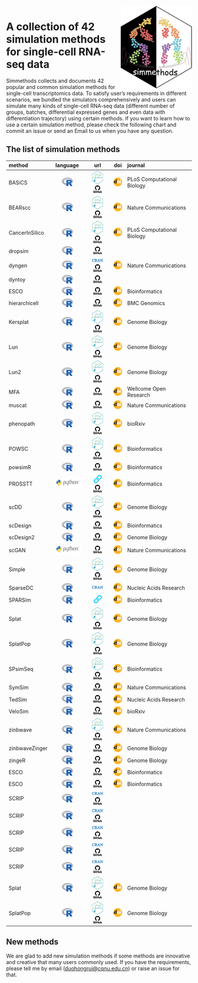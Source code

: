 
<img src="man/figures/simmethods_logo.png" align="right" width = "193px" height="223px"/>

# A collection of 42 simulation methods for single-cell RNA-seq data

Simmethods collects and documents 42 popular and common simulation
methods for single-cell transcriptomics data. To satisfy user’s
requirements in different scenarios, we bundled the simulators
comprehensively and users can simulate many kinds of single-cell RNA-seq
data (different number of groups, batches, differential expressed genes
and even data with differentiation trajectory) using certain methods. If
you want to learn how to use a certain simulation method, please check
the following chart and commit an issue or send an Email to us when you
have any question.

## The list of simulation methods

| method         |                              language                              |                                                                                                                                                   url                                                                                                                                                   |                                                               doi                                                                | journal                    |
|:---------------|:------------------------------------------------------------------:|:-------------------------------------------------------------------------------------------------------------------------------------------------------------------------------------------------------------------------------------------------------------------------------------------------------:|:--------------------------------------------------------------------------------------------------------------------------------:|:---------------------------|
| BASiCS         |   <img src='man/figures/R_logo.png' height='23px' width='30px'>    |           <a href='https://bioconductor.org/packages/release/bioc/html/BASiCS.html'><img src='man/figures/bioconductor_logo.png' height='36px' width = '30px'></a> <a href='https://github.com/catavallejos/BASiCS'><img src='man/figures/github_logo.png' height='21px' width = '38px'></a>            |   <a href='https://doi.org/10.1371/journal.pcbi.1004333'><img src='man/figures/doi_logo.png' height='24px' width = '24px'></a>   | PLoS Computational Biology |
| BEARscc        |   <img src='man/figures/R_logo.png' height='23px' width='30px'>    |         <a href='https://www.bioconductor.org/packages/release/bioc/html/BEARscc.html'><img src='man/figures/bioconductor_logo.png' height='36px' width = '30px'></a> <a href='https://github.com/seversond12/BEARscc'><img src='man/figures/github_logo.png' height='21px' width = '38px'></a>         |    <a href='https://doi.org/10.1038/s41467-018-03608-y'><img src='man/figures/doi_logo.png' height='24px' width = '24px'></a>    | Nature Communications      |
| CancerInSilico |   <img src='man/figures/R_logo.png' height='23px' width='30px'>    |   <a href='https://www.bioconductor.org/packages/release/bioc/html/CancerInSilico.html'><img src='man/figures/bioconductor_logo.png' height='36px' width = '30px'></a> <a href='https://github.com/FertigLab/CancerInSilico'><img src='man/figures/github_logo.png' height='21px' width = '38px'></a>   |   <a href='https://doi.org/10.1371/journal.pcbi.1006935'><img src='man/figures/doi_logo.png' height='24px' width = '24px'></a>   | PLoS Computational Biology |
| dropsim        |   <img src='man/figures/R_logo.png' height='23px' width='30px'>    |                                                                                        <a href='https://github.com/marchinilab/dropsim'><img src='man/figures/github_logo.png' height='21px' width = '38px'></a>                                                                                        |                                                                                                                                  |                            |
| dyngen         |   <img src='man/figures/R_logo.png' height='23px' width='30px'>    |                      <a href='https://cran.r-project.org/web/packages/dyngen/index.html'><img src='man/figures/CRAN.png' height='12.5px' width = '30px'></a> <a href='https://github.com/dynverse/dyngen'><img src='man/figures/github_logo.png' height='21px' width = '38px'></a>                      |    <a href='https://doi.org/10.1038/s41467-021-24152-2'><img src='man/figures/doi_logo.png' height='24px' width = '24px'></a>    | Nature Communications      |
| dyntoy         |   <img src='man/figures/R_logo.png' height='23px' width='30px'>    |                                                                                          <a href='https://github.com/dynverse/dyntoy'><img src='man/figures/github_logo.png' height='21px' width = '38px'></a>                                                                                          |                                                                                                                                  |                            |
| ESCO           |   <img src='man/figures/R_logo.png' height='23px' width='30px'>    |                                                                                           <a href='https://github.com/JINJINT/ESCO'><img src='man/figures/github_logo.png' height='21px' width = '38px'></a>                                                                                            |  <a href='https://doi.org/10.1093/bioinformatics/btab116'><img src='man/figures/doi_logo.png' height='24px' width = '24px'></a>  | Bioinformatics             |
| hierarchicell  |   <img src='man/figures/R_logo.png' height='23px' width='30px'>    |                                                                                       <a href='https://github.com/kdzimm/hierarchicell'><img src='man/figures/github_logo.png' height='21px' width = '38px'></a>                                                                                        |    <a href='https://doi.org/10.1186/s12864-021-07635-w'><img src='man/figures/doi_logo.png' height='24px' width = '24px'></a>    | BMC Genomics               |
| Kersplat       |   <img src='man/figures/R_logo.png' height='23px' width='30px'>    |            <a href='https://bioconductor.org/packages/release/bioc/html/splatter.html'><img src='man/figures/bioconductor_logo.png' height='36px' width = '30px'></a> <a href='https://github.com/Oshlack/splatter'><img src='man/figures/github_logo.png' height='21px' width = '38px'></a>            |    <a href='https://doi.org/10.1186/s13059-017-1305-0'><img src='man/figures/doi_logo.png' height='24px' width = '24px'></a>     | Genome Biology             |
| Lun            |   <img src='man/figures/R_logo.png' height='23px' width='30px'>    |            <a href='https://bioconductor.org/packages/release/bioc/html/splatter.html'><img src='man/figures/bioconductor_logo.png' height='36px' width = '30px'></a> <a href='https://github.com/Oshlack/splatter'><img src='man/figures/github_logo.png' height='21px' width = '38px'></a>            |    <a href='https://doi.org/10.1186/s13059-017-1305-0'><img src='man/figures/doi_logo.png' height='24px' width = '24px'></a>     | Genome Biology             |
| Lun2           |   <img src='man/figures/R_logo.png' height='23px' width='30px'>    |            <a href='https://bioconductor.org/packages/release/bioc/html/splatter.html'><img src='man/figures/bioconductor_logo.png' height='36px' width = '30px'></a> <a href='https://github.com/Oshlack/splatter'><img src='man/figures/github_logo.png' height='21px' width = '38px'></a>            |    <a href='https://doi.org/10.1186/s13059-017-1305-0'><img src='man/figures/doi_logo.png' height='24px' width = '24px'></a>     | Genome Biology             |
| MFA            |   <img src='man/figures/R_logo.png' height='23px' width='30px'>    |                                                                                        <a href='https://github.com/kieranrcampbell/mfa'><img src='man/figures/github_logo.png' height='21px' width = '38px'></a>                                                                                        | <a href='https://doi.org/10.12688/wellcomeopenres.11087.1'><img src='man/figures/doi_logo.png' height='24px' width = '24px'></a> | Wellcome Open Research     |
| muscat         |   <img src='man/figures/R_logo.png' height='23px' width='30px'>    |                                                                                          <a href='https://github.com/HelenaLC/muscat'><img src='man/figures/github_logo.png' height='21px' width = '38px'></a>                                                                                          |    <a href='https://doi.org/10.1038/s41467-020-19894-4'><img src='man/figures/doi_logo.png' height='24px' width = '24px'></a>    | Nature Communications      |
| phenopath      |   <img src='man/figures/R_logo.png' height='23px' width='30px'>    |       <a href='https://bioconductor.org/packages/release/bioc/html/phenopath.html'><img src='man/figures/bioconductor_logo.png' height='36px' width = '30px'></a> <a href='https://github.com/kieranrcampbell/phenopath'><img src='man/figures/github_logo.png' height='21px' width = '38px'></a>       |          <a href='https://doi.org/10.1101/159913'><img src='man/figures/doi_logo.png' height='24px' width = '24px'></a>          | bioRxiv                    |
| POWSC          |   <img src='man/figures/R_logo.png' height='23px' width='30px'>    |              <a href='http://www.bioconductor.org/packages/release/bioc/html/POWSC.html'><img src='man/figures/bioconductor_logo.png' height='36px' width = '30px'></a> <a href='https://github.com/suke18/POWSC'><img src='man/figures/github_logo.png' height='21px' width = '38px'></a>              |  <a href='https://doi.org/10.1093/bioinformatics/btaa607'><img src='man/figures/doi_logo.png' height='24px' width = '24px'></a>  | Bioinformatics             |
| powsimR        |   <img src='man/figures/R_logo.png' height='23px' width='30px'>    |                                                                                          <a href='https://github.com/bvieth/powsimR'><img src='man/figures/github_logo.png' height='21px' width = '38px'></a>                                                                                           |  <a href='https://doi.org/10.1093/bioinformatics/btx435'><img src='man/figures/doi_logo.png' height='24px' width = '24px'></a>   | Bioinformatics             |
| PROSSTT        | <img src='man/figures/python_logo.png' height='28px' width='84px'> |                           <a href='http://wwwuser.gwdg.de/~compbiol/prosstt/doc/'><img src='man/figures/URL.png' height='25px' width = '25px'></a> <a href='https://github.com/soedinglab/prosstt/'><img src='man/figures/github_logo.png' height='21px' width = '38px'></a>                            |  <a href='https://doi.org/10.1093/bioinformatics/btz078'><img src='man/figures/doi_logo.png' height='24px' width = '24px'></a>   | Bioinformatics             |
| scDD           |   <img src='man/figures/R_logo.png' height='23px' width='30px'>    |            <a href='https://www.bioconductor.org/packages/release/bioc/html/scDD.html'><img src='man/figures/bioconductor_logo.png' height='36px' width = '30px'></a> <a href='https://github.com/kdkorthauer/scDD'><img src='man/figures/github_logo.png' height='21px' width = '38px'></a>            |    <a href='https://doi.org/10.1186/s13059-016-1077-y'><img src='man/figures/doi_logo.png' height='24px' width = '24px'></a>     | Genome Biology             |
| scDesign       |   <img src='man/figures/R_logo.png' height='23px' width='30px'>    |                                                                                       <a href='https://github.com/Vivianstats/scDesign'><img src='man/figures/github_logo.png' height='21px' width = '38px'></a>                                                                                        |  <a href='https://doi.org/10.1093/bioinformatics/btz321'><img src='man/figures/doi_logo.png' height='24px' width = '24px'></a>   | Bioinformatics             |
| scDesign2      |   <img src='man/figures/R_logo.png' height='23px' width='30px'>    |                                                                                        <a href='https://github.com/JSB-UCLA/scDesign2'><img src='man/figures/github_logo.png' height='21px' width = '38px'></a>                                                                                         |    <a href='https://doi.org/10.1186/s13059-021-02367-2'><img src='man/figures/doi_logo.png' height='24px' width = '24px'></a>    | Genome Biology             |
| scGAN          | <img src='man/figures/python_logo.png' height='28px' width='84px'> |                                                                                          <a href='https://github.com/imsb-uke/scGAN'><img src='man/figures/github_logo.png' height='21px' width = '38px'></a>                                                                                           |    <a href='https://doi.org/10.1038/s41467-019-14018-z'><img src='man/figures/doi_logo.png' height='24px' width = '24px'></a>    | Nature Communications      |
| Simple         |   <img src='man/figures/R_logo.png' height='23px' width='30px'>    |            <a href='https://bioconductor.org/packages/release/bioc/html/splatter.html'><img src='man/figures/bioconductor_logo.png' height='36px' width = '30px'></a> <a href='https://github.com/Oshlack/splatter'><img src='man/figures/github_logo.png' height='21px' width = '38px'></a>            |    <a href='https://doi.org/10.1186/s13059-017-1305-0'><img src='man/figures/doi_logo.png' height='24px' width = '24px'></a>     | Genome Biology             |
| SparseDC       |   <img src='man/figures/R_logo.png' height='23px' width='30px'>    |                                                                                 <a href='https://cran.rstudio.com/web/packages/SparseDC/index.html'><img src='man/figures/CRAN.png' height='12.5px' width = '30px'></a>                                                                                 |       <a href='https://doi.org/10.1093/nar/gkx1113'><img src='man/figures/doi_logo.png' height='24px' width = '24px'></a>        | Nucleic Acids Research     |
| SPARSim        |   <img src='man/figures/R_logo.png' height='23px' width='30px'>    |                                                                                             <a href='https://gitlab.com/sysbiobig/sparsim'><img src='man/figures/URL.png' height='25px' width = '25px'></a>                                                                                             |  <a href='https://doi.org/10.1093/bioinformatics/btz752'><img src='man/figures/doi_logo.png' height='24px' width = '24px'></a>   | Bioinformatics             |
| Splat          |   <img src='man/figures/R_logo.png' height='23px' width='30px'>    |            <a href='https://bioconductor.org/packages/release/bioc/html/splatter.html'><img src='man/figures/bioconductor_logo.png' height='36px' width = '30px'></a> <a href='https://github.com/Oshlack/splatter'><img src='man/figures/github_logo.png' height='21px' width = '38px'></a>            |    <a href='https://doi.org/10.1186/s13059-017-1305-0'><img src='man/figures/doi_logo.png' height='24px' width = '24px'></a>     | Genome Biology             |
| SplatPop       |   <img src='man/figures/R_logo.png' height='23px' width='30px'>    |            <a href='https://bioconductor.org/packages/release/bioc/html/splatter.html'><img src='man/figures/bioconductor_logo.png' height='36px' width = '30px'></a> <a href='https://github.com/Oshlack/splatter'><img src='man/figures/github_logo.png' height='21px' width = '38px'></a>            |    <a href='https://doi.org/10.1186/s13059-021-02546-1'><img src='man/figures/doi_logo.png' height='24px' width = '24px'></a>    | Genome Biology             |
| SPsimSeq       |   <img src='man/figures/R_logo.png' height='23px' width='30px'>    | <a href='https://www.bioconductor.org/packages/release/bioc/html/SPsimSeq.html'><img src='man/figures/bioconductor_logo.png' height='36px' width = '30px'></a> <a href='https://github.com/CenterForStatistics-UGent/SPsimSeq'><img src='man/figures/github_logo.png' height='21px' width = '38px'></a> |  <a href='https://doi.org/10.1093/bioinformatics/btaa105'><img src='man/figures/doi_logo.png' height='24px' width = '24px'></a>  | Bioinformatics             |
| SymSim         |   <img src='man/figures/R_logo.png' height='23px' width='30px'>    |                                                                                          <a href='https://github.com/YosefLab/SymSim'><img src='man/figures/github_logo.png' height='21px' width = '38px'></a>                                                                                          |    <a href='https://doi.org/10.1038/s41467-019-10500-w'><img src='man/figures/doi_logo.png' height='24px' width = '24px'></a>    | Nature Communications      |
| TedSim         |   <img src='man/figures/R_logo.png' height='23px' width='30px'>    |                                                                                          <a href='https://github.com/Galaxeee/TedSim'><img src='man/figures/github_logo.png' height='21px' width = '38px'></a>                                                                                          |       <a href='https://doi.org/10.1093/nar/gkac235'><img src='man/figures/doi_logo.png' height='24px' width = '24px'></a>        | Nucleic Acids Research     |
| VeloSim        |   <img src='man/figures/R_logo.png' height='23px' width='30px'>    |                                                                                         <a href='https://github.com/PeterZZQ/VeloSim'><img src='man/figures/github_logo.png' height='21px' width = '38px'></a>                                                                                          |    <a href='https://doi.org/10.1101/2021.01.11.426277'><img src='man/figures/doi_logo.png' height='24px' width = '24px'></a>     | bioRxiv                    |
| zinbwave       |   <img src='man/figures/R_logo.png' height='23px' width='30px'>    |           <a href='http://www.bioconductor.org/packages/release/bioc/html/zinbwave.html'><img src='man/figures/bioconductor_logo.png' height='36px' width = '30px'></a> <a href='https://github.com/drisso/zinbwave'><img src='man/figures/github_logo.png' height='21px' width = '38px'></a>           |    <a href='https://doi.org/10.1038/s41467-017-02554-5'><img src='man/figures/doi_logo.png' height='24px' width = '24px'></a>    | Nature Communications      |
| zinbwaveZinger |   <img src='man/figures/R_logo.png' height='23px' width='30px'>    |                                                                                     <a href='https://github.com/statOmics/zinbwaveZinger'><img src='man/figures/github_logo.png' height='21px' width = '38px'></a>                                                                                      |    <a href='https://doi.org/10.1186/s13059-018-1406-4'><img src='man/figures/doi_logo.png' height='24px' width = '24px'></a>     | Genome Biology             |
| zingeR         |   <img src='man/figures/R_logo.png' height='23px' width='30px'>    |                                                                                         <a href='https://github.com/statOmics/zingeR'><img src='man/figures/github_logo.png' height='21px' width = '38px'></a>                                                                                          |    <a href='https://doi.org/10.1186/s13059-018-1406-4'><img src='man/figures/doi_logo.png' height='24px' width = '24px'></a>     | Genome Biology             |
| ESCO           |   <img src='man/figures/R_logo.png' height='23px' width='30px'>    |                                                                                           <a href='https://github.com/JINJINT/ESCO'><img src='man/figures/github_logo.png' height='21px' width = '38px'></a>                                                                                            |  <a href='https://doi.org/10.1093/bioinformatics/btab116'><img src='man/figures/doi_logo.png' height='24px' width = '24px'></a>  | Bioinformatics             |
| ESCO           |   <img src='man/figures/R_logo.png' height='23px' width='30px'>    |                                                                                           <a href='https://github.com/JINJINT/ESCO'><img src='man/figures/github_logo.png' height='21px' width = '38px'></a>                                                                                            |  <a href='https://doi.org/10.1093/bioinformatics/btab116'><img src='man/figures/doi_logo.png' height='24px' width = '24px'></a>  | Bioinformatics             |
| SCRIP          |   <img src='man/figures/R_logo.png' height='23px' width='30px'>    |                      <a href='https://cran.r-project.org/web/packages/SCRIP/index.html'><img src='man/figures/CRAN.png' height='12.5px' width = '30px'></a> <a href='https://github.com/thecailab/SCRIP'><img src='man/figures/github_logo.png' height='21px' width = '38px'></a>                       |                                                                                                                                  |                            |
| SCRIP          |   <img src='man/figures/R_logo.png' height='23px' width='30px'>    |                      <a href='https://cran.r-project.org/web/packages/SCRIP/index.html'><img src='man/figures/CRAN.png' height='12.5px' width = '30px'></a> <a href='https://github.com/thecailab/SCRIP'><img src='man/figures/github_logo.png' height='21px' width = '38px'></a>                       |                                                                                                                                  |                            |
| SCRIP          |   <img src='man/figures/R_logo.png' height='23px' width='30px'>    |                      <a href='https://cran.r-project.org/web/packages/SCRIP/index.html'><img src='man/figures/CRAN.png' height='12.5px' width = '30px'></a> <a href='https://github.com/thecailab/SCRIP'><img src='man/figures/github_logo.png' height='21px' width = '38px'></a>                       |                                                                                                                                  |                            |
| SCRIP          |   <img src='man/figures/R_logo.png' height='23px' width='30px'>    |                      <a href='https://cran.r-project.org/web/packages/SCRIP/index.html'><img src='man/figures/CRAN.png' height='12.5px' width = '30px'></a> <a href='https://github.com/thecailab/SCRIP'><img src='man/figures/github_logo.png' height='21px' width = '38px'></a>                       |                                                                                                                                  |                            |
| SCRIP          |   <img src='man/figures/R_logo.png' height='23px' width='30px'>    |                      <a href='https://cran.r-project.org/web/packages/SCRIP/index.html'><img src='man/figures/CRAN.png' height='12.5px' width = '30px'></a> <a href='https://github.com/thecailab/SCRIP'><img src='man/figures/github_logo.png' height='21px' width = '38px'></a>                       |                                                                                                                                  |                            |
| Splat          |   <img src='man/figures/R_logo.png' height='23px' width='30px'>    |            <a href='https://bioconductor.org/packages/release/bioc/html/splatter.html'><img src='man/figures/bioconductor_logo.png' height='36px' width = '30px'></a> <a href='https://github.com/Oshlack/splatter'><img src='man/figures/github_logo.png' height='21px' width = '38px'></a>            |    <a href='https://doi.org/10.1186/s13059-017-1305-0'><img src='man/figures/doi_logo.png' height='24px' width = '24px'></a>     | Genome Biology             |
| SplatPop       |   <img src='man/figures/R_logo.png' height='23px' width='30px'>    |            <a href='https://bioconductor.org/packages/release/bioc/html/splatter.html'><img src='man/figures/bioconductor_logo.png' height='36px' width = '30px'></a> <a href='https://github.com/Oshlack/splatter'><img src='man/figures/github_logo.png' height='21px' width = '38px'></a>            |    <a href='https://doi.org/10.1186/s13059-021-02546-1'><img src='man/figures/doi_logo.png' height='24px' width = '24px'></a>    | Genome Biology             |

## New methods

We are glad to add new simulation methods if some methods are innovative
and creative that many users commonly used. If you have the
requirements, please tell me by email (<duohongrui@cqnu.edu.cn>) or
raise an issue for that.
